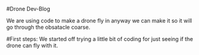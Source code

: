 #Drone Dev-Blog

We are using code to make a drone fly in anyway we can make it so it will go through the obsatacle coarse. 

#First steps:
 We started off trying a little bit of coding for just seeing if the drone can fly with it. 
